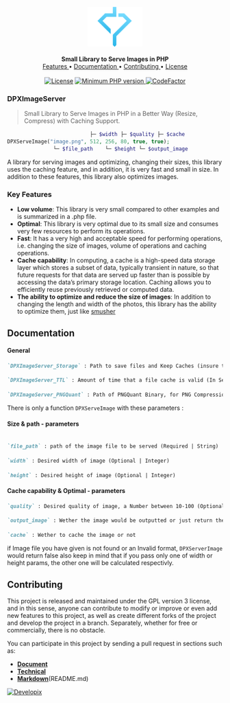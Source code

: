 <p align="center">
    <a href="https://github.com/Developix-ir">
        <img src="Assets/DP_Colorite.svg" alt="Developix" width="128">
    </a>
    <br>
    <br>
    <b>Small Library to Serve Images in PHP</b>
    <br>
    <a href="https://github.com/Developix-ir/DPXImageServer#key-features">
        Features
    </a>
    •
    <a href="https://github.com/Developix-ir/DPXImageServer#documentation">
        Documentation
    </a>
    •
    <a href="https://github.com/Developix-ir/DPXImageServer#contributing">
        Contributing
    </a>
    •
    <a href="LICENSE.md">
        License
    </a>
    <br>
    <br>
    <a href="https://github.com/developix-ir/DPXImageServer/blob/main/LICENSE.md"><img src="https://img.shields.io/badge/license-GPL-blue.svg" alt="License"></a>
    <a href="https://www.php.net/releases/7_1_0.php"><img src="https://img.shields.io/badge/php-%3E%3D_7.1.0-8892BF.svg" alt="Minimum PHP version"> <a href="https://www.codefactor.io/repository/github/developix-ir/dpximageserver"><img src="https://www.codefactor.io/repository/github/developix-ir/dpximageserver/badge" alt="CodeFactor" /></a> </a>
</p>

### DPXImageServer

> Small Library to Serve Images in PHP in a Better Way (Resize, Compress) with Caching Support.

```PHP
                           ├─ $width ├─ $quality ├─ $cache
DPXServeImage("image.png", 512, 256, 80, true, true);
               └─ $file_path    └─ $height └─ $output_image
```

A library for serving images and optimizing, changing their sizes, this library uses the caching feature, and in addition, it is very fast and small in size. In addition to these features, this library also optimizes images.

### Key Features

- **Low volume**: This library is very small compared to other examples and is summarized in a .php file.
- **Optimal**: This library is very optimal due to its small size and consumes very few resources to perform its operations.
- **Fast**: It has a very high and acceptable speed for performing operations, i.e. changing the size of images, volume of operations and caching operations.
- **Cache capability**: In computing, a cache is a high-speed data storage layer which stores a subset of data, typically transient in nature, so that future requests for that data are served up faster than is possible by accessing the data’s primary storage location. Caching allows you to efficiently reuse previously retrieved or computed data.
- **The ability to optimize and reduce the size of images**: In addition to changing the length and width of the photos, this library has the ability to optimize them, just like [smusher](https://smusher.ir/about)


## Documentation

#### General

```markdown
`DPXImageServer_Storage` : Path to save files and Keep Caches (insure that it is writable)  
  
`DPXImageServer_TTL` : Amount of time that a file cache is valid (In Seconds), Set it to 0 to disable caching (ofcourse if you lost your mind ! why would you disable cache ?)  
  
`DPXImageServer_PNGQuant` : Path of PNGQuant Binary, for PNG Compression we use libpngquant and has to be installed on the Server, Otherwise the uncompressed image would be returned  

```
  
There is only a function `DPXServeImage` with these parameters :  

#### Size & path - parameters

```markdown

`file_path` : path of the image file to be served (Required | String)  
  
`width` : Desired width of image (Optional | Integer)  
  
`height` : Desired height of image (Optional | Integer)    

```
  
#### Cache capability & Optimal - parameters
  
```markdown
`quality` : Desired quality of image, a Number between 10-100 (Optional | Integer)
  
`output_image` : Wether the image would be outputted or just return the string of the image  
  
`cache` : Wether to cache the image or not  

```
  
if Image file you have given is not found or an Invalid format, `DPXServerImage` would return false
also keep in mind that if you pass only one of width or height params, the other one will be calculated respectivly.

## Contributing

This project is released and maintained under the GPL version 3 license, and in this sense, anyone can contribute to modify or improve or even add new features to this project, as well as create different forks of the project and develop the project in a branch. Separately, whether for free or commercially, there is no obstacle.

You can participate in this project by sending a pull request in sections such as:

- [**Document**](https://github.com/Developix-ir/DPXImageServer#documentation)
- [**Technical**](https://github.com/Developix-ir/DPXImageServer/blob/main/DPXImageServer.php)
- [**Markdown**](https://github.com/Developix-ir/DPXImageServer/blob/main/README.md)(README.md)

[![Developix](https://forthebadge.com/images/badges/built-with-love.svg)](https://developix.ir)
